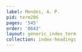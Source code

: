 ```yaml
---
label: Mendes, A. P.
pid: term206
pages: '545'
order: '0643'
layout: generic_index_term
collection: index-headings
---
```

